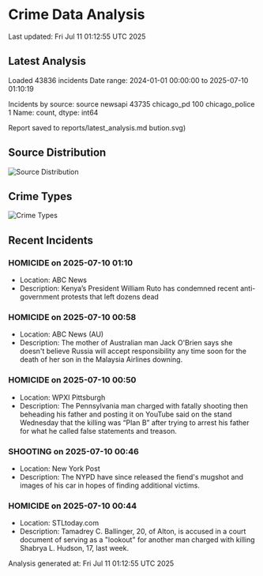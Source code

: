 # Crime Data Analysis
Last updated: Fri Jul 11 01:12:55 UTC 2025

## Latest Analysis

Loaded 43836 incidents
Date range: 2024-01-01 00:00:00 to 2025-07-10 01:10:19

Incidents by source:
source
newsapi           43735
chicago_pd          100
chicago_police        1
Name: count, dtype: int64

Report saved to reports/latest_analysis.md
bution.svg)

## Source Distribution
![Source Distribution](images/source_distribution.svg)

## Crime Types
![Crime Types](images/crime_types.svg)

## Recent Incidents

### HOMICIDE on 2025-07-10 01:10
- Location: ABC News
- Description: Kenya’s President William Ruto has condemned recent anti-government protests that left dozens dead


### HOMICIDE on 2025-07-10 00:58
- Location: ABC News (AU)
- Description: The mother of Australian man Jack O'Brien says she doesn't believe Russia will accept responsibility any time soon for the death of her son in the Malaysia Airlines downing.


### HOMICIDE on 2025-07-10 00:50
- Location: WPXI Pittsburgh
- Description: The Pennsylvania man charged with fatally shooting then beheading his father and posting it on YouTube said on the stand Wednesday that the killing was “Plan B” after trying to arrest his father for what he called false statements and treason.


### SHOOTING on 2025-07-10 00:46
- Location: New York Post
- Description: The NYPD have since released the fiend's mugshot and images of his car in hopes of finding additional victims.


### HOMICIDE on 2025-07-10 00:44
- Location: STLtoday.com
- Description: Tamadrey C. Ballinger, 20, of Alton, is accused in a court document of serving as a "lookout" for another man charged with killing Shabrya L. Hudson, 17, last week.

Analysis generated at: Fri Jul 11 01:12:55 UTC 2025
